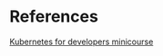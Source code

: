 # References
[Kubernetes for developers minicourse](https://learnk8s.io/developing-and-packaging-nodejs-docker)